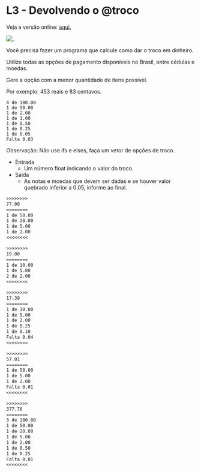 # L3 - Devolvendo o @troco

Veja a versão online: [aqui.](https://github.com/qxcodefup/arcade/blob/master/base/troco/Readme.md)

![_](https://raw.githubusercontent.com/qxcodefup/arcade/master/base/troco/cover.jpg)

Você precisa fazer um programa que calcule como dar o troco em dinheiro.

Utilize todas as opções de pagamento disponíveis no Brasil, entre cédulas e moedas.

Gere a opção com a menor quantidade de ítens possível.

Por exemplo: 453 reais e 83 centavos.

```
4 de 100.00
1 de 50.00
1 de 2.00
1 de 1.00
1 de 0.50
1 de 0.25
1 de 0.05
Falta 0.03
```

Observação: Não use ifs e elses, faça um vetor de opções de troco.

- Entrada
    - Um número float indicando o valor do troco.
- Saída
    - As notas e moedas que devem ser dadas e se houver valor quebrado inferior a 0.05, informe ao final.

``` txt
>>>>>>>>
77.00
========
1 de 50.00
1 de 20.00
1 de 5.00
1 de 2.00
<<<<<<<<

>>>>>>>>
19.00
========
1 de 10.00
1 de 5.00
2 de 2.00
<<<<<<<<

>>>>>>>>
17.39
========
1 de 10.00
1 de 5.00
1 de 2.00
1 de 0.25
1 de 0.10
Falta 0.04
<<<<<<<<

>>>>>>>>
57.01
========
1 de 50.00
1 de 5.00
1 de 2.00
Falta 0.01
<<<<<<<<

>>>>>>>>
377.76
========
3 de 100.00
1 de 50.00
1 de 20.00
1 de 5.00
1 de 2.00
1 de 0.50
1 de 0.25
Falta 0.01
<<<<<<<<

```
